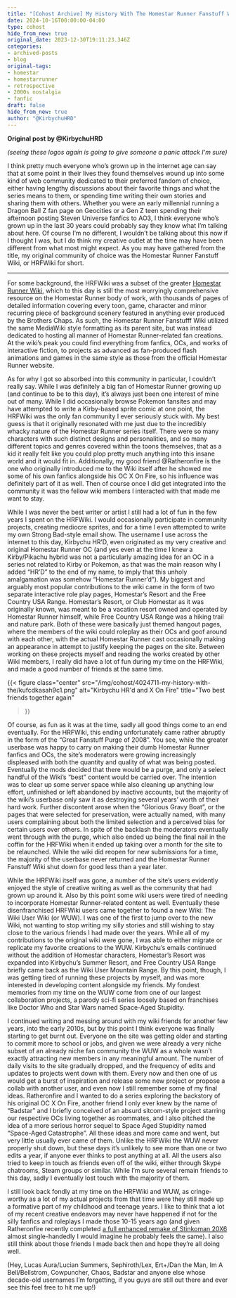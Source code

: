 ```yaml
---
title: "[Cohost Archive] My History With The Homestar Runner Fanstuff Wiki and Wiki User Wiki."
date: 2024-10-16T00:00:00-04:00
type: cohost
hide_from_new: true
original_date: 2023-12-30T19:11:23.346Z
categories:
- archived-posts
- blog
original-tags:
- homestar
- homestarrunner
- retrospective
- 2000s nostalgia
- fanfic
draft: false
hide_from_new: true
author: "@KirbychuHRD"
---
```


**Original post by @KirbychuHRD**

*(seeing these logos again is going to give someone a panic attack I'm sure)*

I think pretty much everyone who’s grown up in the internet age can say that at some point in their lives they found themselves wound up into some kind of web community dedicated to their preferred fandom of choice, either having lengthy discussions about their favorite things and what the series means to them, or spending time writing their own stories and sharing them with others. Whether you were an early millennial running a Dragon Ball Z fan page on Geocities or a Gen Z teen spending their afternoon posting Steven Universe fanfics to AO3, I think everyone who’s grown up in the last 30 years could probably say they know what I’m talking about here. Of course I’m no different, I wouldn’t be talking about this now if I thought I was, but I do think my creative outlet at the time may have been different from what most might expect. As you may have gathered from the title, my original community of choice was the Homestar Runner Fanstuff Wiki, or HRFWiki for short.

---

For some background, the HRFWiki was a subset of the greater [Homestar Runner Wiki](http://hrwiki.org/wiki/Main_Page), which to this day is still the most worryingly comprehensive resource on the Homestar Runner body of work, with thousands of pages of detailed information covering every toon, game, character and minor recurring piece of background scenery featured in anything ever produced by the Brothers Chaps. As such, the Homestar Runner Fanstufff Wiki utilized the same MediaWiki style formatting as its parent site, but was instead dedicated to hosting all manner of Homestar Runner-related fan creations. At the wiki’s peak you could find everything from fanfics, OCs, and works of interactive fiction, to projects as advanced as fan-produced flash animations and games in the same style as those from the official Homestar Runner website.

As for why I got so absorbed into this community in particular, I couldn’t really say. While I was definitely a big fan of Homestar Runner growing up (and continue to be to this day), it’s always just been one interest of mine out of many. While I did occasionally browse Pokemon fansites and may have attempted to write a Kirby-based sprite comic at one point, the HRFWiki was the only fan community I ever seriously stuck with. My best guess is that it originally resonated with me just due to the incredibly whacky nature of the Homestar Runner series itself. There were so many characters with such distinct designs and personalities, and so many different topics and genres covered within the toons themselves, that as a kid it really felt like you could plop pretty much anything into this insane world and it would fit in. Additionally, my good friend @Ratheronfire is the one who originally introduced me to the Wiki itself after he showed me some of his own fanfics alongside his OC X On Fire, so his influence was definitely part of it as well. Then of course once I did get integrated into the community it was the fellow wiki members I interacted with that made me want to stay.

While I was never the best writer or artist I still had a lot of fun in the few years I spent on the HRFWiki. I would occasionally participate in community projects, creating mediocre sprites, and for a time I even attempted to write my own Strong Bad-style email show. The username I use across the internet to this day, Kirbychu HR’D, even originated as my very creative and original Homestar Runner OC (and yes even at the time I knew a Kirby/Pikachu hybrid was not a particularly amazing idea for an OC in a series not related to Kirby or Pokemon, as that was the main reason why I added “HR’D” to the end of my name, to imply that this unholy amalgamation was somehow “Homestar Runner’d”). My biggest and arguably most popular contributions to the wiki came in the form of two separate interactive role play pages, Homestar’s Resort and the Free Country USA Range. Homestar’s Resort, or Club Homestar as it was originally known, was meant to be a vacation resort owned and operated by Homestar Runner himself, while Free Country USA Range was a hiking trail and nature park. Both of these were basically just themed hangout pages, where the members of the wiki could roleplay as their OCs and goof around with each other, with the actual Homestar Runner cast occasionally making an appearance in attempt to justify keeping the pages on the site. Between working on these projects myself and reading the works created by other Wiki members, I really did have a lot of fun during my time on the HRFWiki, and made a good number of friends at the same time.

{{< figure
    class="center"
    src="/img/cohost/4024711-my-history-with-the/kufcdkasah9c1.png"
    alt="Kirbychu HR'd and X On Fire"
    title="Two best friends together again"
>}}

Of course, as fun as it was at the time, sadly all good things come to an end eventually. For the HRFWiki, this ending unfortunately came rather abruptly in the form of the “Great Fanstuff Purge of 2008”. You see, while the greater userbase was happy to carry on making their dumb Homestar Runner fanfics and OCs, the site’s moderators were growing increasingly displeased with both the quantity and quality of what was being posted. Eventually the mods decided that there would be a purge, and only a select handful of the Wiki’s “best” content would be carried over. The intention was to clear up some server space while also cleaning up anything low effort, unfinished or left abandoned by inactive accounts, but the majority of the wiki’s userbase only saw it as destroying several years’ worth of their hard work. Further discontent arose when the “Glorious Gravy Boat”, or the pages that were selected for preservation, were actually named, with many users complaining about both the limited selection and a perceived bias for certain users over others. In spite of the backlash the moderators eventually went through with the purge, which also ended up being the final nail in the coffin for the HRFWiki when it ended up taking over a month for the site to be relaunched. While the wiki did reopen for new submissions for a time, the majority of the userbase never returned and the Homestar Runner Fanstuff Wiki shut down for good less than a year later.

While the HRFWiki itself was gone, a number of the site’s users evidently enjoyed the style of creative writing as well as the community that had grown up around it. Also by this point some wiki users were tired of needing to incorporate Homestar Runner-related content as well. Eventually these disenfranchised HRFWiki users came together to found a new Wiki: The Wiki User Wiki (or WUW). I was one of the first to jump over to the new Wiki, not wanting to stop writing my silly stories and still wishing to stay close to the various friends I had made over the years. While all of my contributions to the original wiki were gone, I was able to either migrate or replicate my favorite creations to the WUW. Kirbychu’s emails continued without the addition of Homestar characters, Homestar’s Resort was expanded into Kirbychu’s Summer Resort, and Free Country USA Range briefly came back as the Wiki User Mountain Range. By this point, though, I was getting tired of running these projects by myself, and was more interested in developing content alongside my friends. My fondest memories from my time on the WUW come from one of our largest collaboration projects, a parody sci-fi series loosely based on franchises like Doctor Who and Star Wars named Space-Aged Stupidity.

I continued writing and messing around with my wiki friends for another few years, into the early 2010s, but by this point I think everyone was finally starting to get burnt out. Everyone on the site was getting older and starting to commit more to school or jobs, and given we were already a very niche subset of an already niche fan community the WUW as a whole wasn’t exactly attracting new members in any meaningful amount. The number of daily visits to the site gradually dropped, and the frequency of edits and updates to projects went down with them. Every now and then one of us would get a burst of inspiration and release some new project or propose a collab with another user, and even now I still remember some of my final ideas. Ratheronfire and I wanted to do a series exploring the backstory of his original OC X On Fire, another friend I only ever knew by the name of “Badstar” and I briefly conceived of an absurd sitcom-style project starring our respective OCs living together as roommates, and I also pitched the idea of a more serious horror sequel to Space Aged Stupidity named “Space-Aged Catastrophe”. All these ideas and more came and went, but very little usually ever came of them. Unlike the HRFWiki the WUW never properly shut down, but these days it’s unlikely to see more than one or two edits a year, if anyone ever thinks to post anything at all. All the users also tried to keep in touch as friends even off of the wiki, either through Skype chatrooms, Steam groups or similar. While I’m sure several remain friends to this day, sadly I eventually lost touch with the majority of them.

I still look back fondly at my time on the HRFWiki and WUW, as cringe-worthy as a lot of my actual projects from that time were they still made up a formative part of my childhood and teenage years. I like to think that a lot of my recent creative endeavors may never have happened if not for the silly fanfics and roleplays I made those 10-15 years ago (and given Ratheronfire recently completed [a full enhanced remake of Stinkoman 20X6](/projects/stinkoman/) almost single-handedly I would imagine he probably feels the same). I also still think about those friends I made back then and hope they’re all doing well. 

(Hey, Lucas Aura/Lucian Summers, Sephiroth/Lex, Ert+/Dan the Man, Im A Bell/Bellstrom, Cowpuncher, Chaos, Badstar and anyone else whose decade-old usernames I’m forgetting, if you guys are still out there and ever see this feel free to hit me up!)